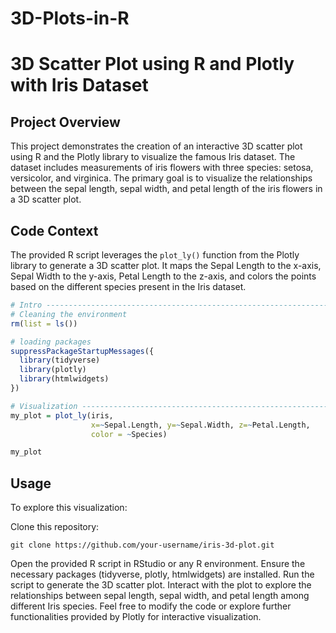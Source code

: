 # 3D-Plots-in-R

# 3D Scatter Plot using R and Plotly with Iris Dataset

## Project Overview

This project demonstrates the creation of an interactive 3D scatter plot using R and the Plotly library to visualize the famous Iris dataset. The dataset includes measurements of iris flowers with three species: setosa, versicolor, and virginica. The primary goal is to visualize the relationships between the sepal length, sepal width, and petal length of the iris flowers in a 3D scatter plot.

## Code Context

The provided R script leverages the `plot_ly()` function from the Plotly library to generate a 3D scatter plot. It maps the Sepal Length to the x-axis, Sepal Width to the y-axis, Petal Length to the z-axis, and colors the points based on the different species present in the Iris dataset.

```R
# Intro -------------------------------------------------------------------
# Cleaning the environment
rm(list = ls())

# loading packages
suppressPackageStartupMessages({
  library(tidyverse)
  library(plotly)
  library(htmlwidgets)
})

# Visualization -----------------------------------------------------------
my_plot = plot_ly(iris,
                  x=~Sepal.Length, y=~Sepal.Width, z=~Petal.Length,
                  color = ~Species)

my_plot

```

## Usage
To explore this visualization:

Clone this repository:

```
git clone https://github.com/your-username/iris-3d-plot.git

```
Open the provided R script in RStudio or any R environment.
Ensure the necessary packages (tidyverse, plotly, htmlwidgets) are installed.
Run the script to generate the 3D scatter plot.
Interact with the plot to explore the relationships between sepal length, sepal width, and petal length among different Iris species.
Feel free to modify the code or explore further functionalities provided by Plotly for interactive visualization.

